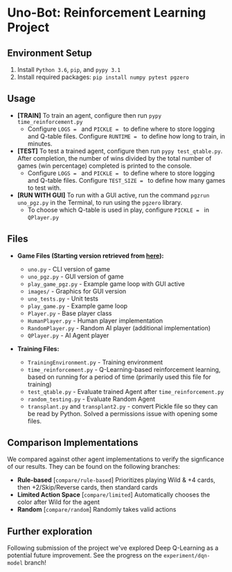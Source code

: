 # Uno-Bot: Reinforcement Learning Project

## Environment Setup
1. Install `Python 3.6`, `pip`, and `pypy 3.1`
2. Install required packages: `pip install numpy pytest pgzero`

## Usage
- **[TRAIN]** To train an agent, configure then run `pypy time_reinforcement.py`
	- Configure `LOGS = ` and `PICKLE = ` to define where to store logging and Q-table files. Configure `RUNTIME = ` to define how long to train, in minutes.
- **[TEST]** To test a trained agent, configure then run `pypy test_qtable.py`. After completion, the number of wins divided by the total number of games (win percentage) completed is printed to the console.
	- Configure `LOGS = ` and `PICKLE = ` to define where to store logging and Q-table files. Configure `TEST_SIZE = ` to define how many games to test with.
- **[RUN WITH GUI]** To run with a GUI active, run the command `pgzrun uno_pgz.py` in the Terminal, to run using the `pgzero` library.
	- To choose which Q-table is used in play, configure `PICKLE = ` in `QPlayer.py`

## Files
- **Game Files (Starting version retrieved from [here](https://github.com/bennuttall/uno)):**
	- `uno.py` - CLI version of game
	- `uno_pgz.py` - GUI version of game
	- `play_game_pgz.py` - Example game loop with GUI active
	- `images/` - Graphics for GUI version
	- `uno_tests.py` - Unit tests
	- `play_game.py` - Example game loop
	- `Player.py` - Base player class
	- `HumanPlayer.py` - Human player implementation
	- `RandomPlayer.py` - Random AI player (additional implementation)
	- `QPlayer.py` - AI Agent player

- **Training Files:**
	- `TrainingEnvironment.py` - Training environment
	- `time_reinforcement.py` - Q-Learning-based reinforcement learning, based on running for a period of time (primarily used this file for training)
	- `test_qtable.py` - Evaluate trained Agent after `time_reinforcement.py`
	- `random_testing.py` - Evaluate Random Agent
	- `transplant.py` and `transplant2.py` - convert Pickle file so they can be read by Python. Solved a permissions issue with opening some files.

## Comparison Implementations
We compared against other agent implementations to verify the signficance of our results. They can be found on the following branches:
- **Rule-based** [`compare/rule-based`] Prioritizes playing Wild & +4 cards, then +2/Skip/Reverse cards, then standard cards
- **Limited Action Space** [`compare/limited`] Automatically chooses the color after Wild for the agent
- **Random** [`compare/random`] Randomly takes valid actions

## Further exploration
Following submission of the project we've explored Deep Q-Learning as a potential future improvement. See the progress on the `experiment/dqn-model` branch!
